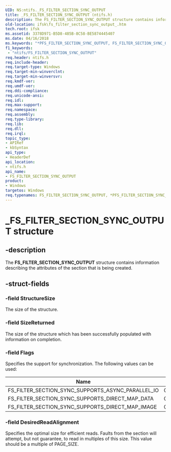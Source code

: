 ```yaml
---
UID: NS:ntifs._FS_FILTER_SECTION_SYNC_OUTPUT
title: _FS_FILTER_SECTION_SYNC_OUTPUT (ntifs.h)
description: The FS_FILTER_SECTION_SYNC_OUTPUT structure contains information describing the attributes of the section that is being created.
old-location: ifsk\fs_filter_section_sync_output_.htm
tech.root: ifsk
ms.assetid: 3378D971-B5D8-485B-8C58-BE5874445407
ms.date: 04/16/2018
ms.keywords: "*PFS_FILTER_SECTION_SYNC_OUTPUT, FS_FILTER_SECTION_SYNC_OUTPUT, FS_FILTER_SECTION_SYNC_OUTPUT structure [Installable File System Drivers], PFS_FILTER_SECTION_SYNC_OUTPUT, PFS_FILTER_SECTION_SYNC_OUTPUT structure pointer [Installable File System Drivers], _FS_FILTER_SECTION_SYNC_OUTPUT, ifsk.fs_filter_section_sync_output_, ntifs/FS_FILTER_SECTION_SYNC_OUTPUT, ntifs/PFS_FILTER_SECTION_SYNC_OUTPUT"
f1_keywords:
 - "ntifs/FS_FILTER_SECTION_SYNC_OUTPUT"
req.header: ntifs.h
req.include-header: 
req.target-type: Windows
req.target-min-winverclnt: 
req.target-min-winversvr: 
req.kmdf-ver: 
req.umdf-ver: 
req.ddi-compliance: 
req.unicode-ansi: 
req.idl: 
req.max-support: 
req.namespace: 
req.assembly: 
req.type-library: 
req.lib: 
req.dll: 
req.irql: 
topic_type:
- APIRef
- kbSyntax
api_type:
- HeaderDef
api_location:
- ntifs.h
api_name:
- FS_FILTER_SECTION_SYNC_OUTPUT
product:
- Windows
targetos: Windows
req.typenames: FS_FILTER_SECTION_SYNC_OUTPUT, *PFS_FILTER_SECTION_SYNC_OUTPUT
---
```


# _FS_FILTER_SECTION_SYNC_OUTPUT structure


## -description


The  <b>FS_FILTER_SECTION_SYNC_OUTPUT</b> structure contains information describing the attributes of the section that is being created.


## -struct-fields


### -field StructureSize

The size of the structure.


### -field SizeReturned

The size of the structure which has been successfully populated with information on completion.


### -field Flags

Specifies the support for synchronization. The following values can be used:

| Name | Value | 
| -- | -- |
| FS_FILTER_SECTION_SYNC_SUPPORTS_ASYNC_PARALLEL_IO | 0x00000001 |
| FS_FILTER_SECTION_SYNC_SUPPORTS_DIRECT_MAP_DATA | 0x00000002 |
| FS_FILTER_SECTION_SYNC_SUPPORTS_DIRECT_MAP_IMAGE | 0x00000004 |



### -field DesiredReadAlignment

Specifies the optimal size for efficient reads.  Faults from the section will attempt, but not guarantee, to read in multiples of this size.  This value should be a multiple of PAGE_SIZE.

